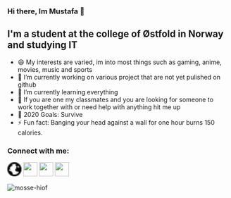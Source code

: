 ### Hi there, Im Mustafa 👋

## I'm a student at the college of Østfold in Norway and studying IT

- 😄 My interests are varied, im into most things such as gaming, anime, movies, music and sports
- 🔭 I’m currently working on various project that are not yet pulished on github
- 🌱 I’m currently learning everything
- 👯 If you are one my classmates and you are looking for someone to work together with or need help with anything hit me up
- 🥅 2020 Goals: Survive
- ⚡ Fun fact: Banging your head against a wall for one hour burns 150 calories.

### Connect with me:

[<img alighn="left" height="32" width="32" src="https://raw.githubusercontent.com/iconic/open-iconic/master/svg/globe.svg" />][website]
[<img alighn="left" height="32" width="32" src="https://cdn.jsdelivr.net/npm/simple-icons@v3/icons/facebook.svg" />][facebook]
[<img alighn="left" height="32" width="32" src="https://cdn.jsdelivr.net/npm/simple-icons@v3/icons/microsoftoutlook.svg" />][outlook]
[<img alighn="left" height="32" width="32" src="https://cdn.jsdelivr.net/npm/simple-icons@v3/icons/linkedin.svg" />][linkedin]

<p align="left"> <img src="https://komarev.com/ghpvc/?username=mosse-hiof" alt="mosse-hiof" /> </p>

[facebook]:https://www.facebook.com/profile.php?id=722111722
[website]:https://mosse-hiof.github.io/DigiFab
[linkedin]:https://www.linkedin.com/in/mustafa-sahin-3a18521b3/
[outlook]:mustafa.sahin@hiof.no
